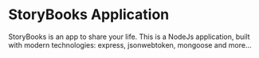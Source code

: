# StoryBooks Application

StoryBooks is an app to share your life.
This is a NodeJs application, built with modern technologies: express, jsonwebtoken, mongoose and more...
